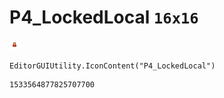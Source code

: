 # P4_LockedLocal `16x16`
<img src="/img/P4_LockedLocal.png" width=16 height=16>

``` CSharp
EditorGUIUtility.IconContent("P4_LockedLocal")
```
```
1533564877825707700
```
